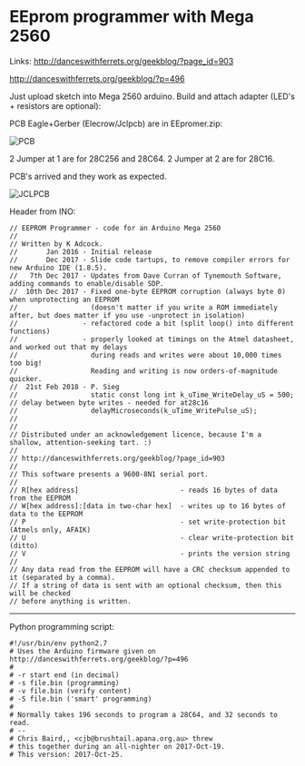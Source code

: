 # EEprom programmer with Mega 2560

Links:
http://danceswithferrets.org/geekblog/?page_id=903

http://danceswithferrets.org/geekblog/?p=496

Just upload sketch into Mega 2560 arduino.
Build and attach adapter (LED's + resistors are optional):

PCB Eagle+Gerber (Elecrow/Jclpcb) are in EEpromer.zip:

![PCB](https://github.com/petersieg/eeprom/blob/master/EEpromer.png)

2 Jumper at 1 are for 28C256 and 28C64.
2 Jumper at 2 are for 28C16.

PCB's arrived and they work as expected.

![JCLPCB](https://github.com/petersieg/eeprom/blob/master/EEprommer%20Adapter.jpeg)

Header from INO:

```code
// EEPROM Programmer - code for an Arduino Mega 2560
//
// Written by K Adcock.
//       Jan 2016 - Initial release
//       Dec 2017 - Slide code tartups, to remove compiler errors for new Arduino IDE (1.8.5).
//   7th Dec 2017 - Updates from Dave Curran of Tynemouth Software, adding commands to enable/disable SDP.
//  10th Dec 2017 - Fixed one-byte EEPROM corruption (always byte 0) when unprotecting an EEPROM
//                  (doesn't matter if you write a ROM immediately after, but does matter if you use -unprotect in isolation)
//                - refactored code a bit (split loop() into different functions)
//                - properly looked at timings on the Atmel datasheet, and worked out that my delays
//                  during reads and writes were about 10,000 times too big!
//                  Reading and writing is now orders-of-magnitude quicker.
//  21st Feb 2018 - P. Sieg
//                  static const long int k_uTime_WriteDelay_uS = 500; // delay between byte writes - needed for at28c16
//                  delayMicroseconds(k_uTime_WritePulse_uS);
//
//
// Distributed under an acknowledgement licence, because I'm a shallow, attention-seeking tart. :)
//
// http://danceswithferrets.org/geekblog/?page_id=903
//
// This software presents a 9600-8N1 serial port.
//
// R[hex address]                         - reads 16 bytes of data from the EEPROM
// W[hex address]:[data in two-char hex]  - writes up to 16 bytes of data to the EEPROM
// P                                      - set write-protection bit (Atmels only, AFAIK)
// U                                      - clear write-protection bit (ditto)
// V                                      - prints the version string
//
// Any data read from the EEPROM will have a CRC checksum appended to it (separated by a comma).
// If a string of data is sent with an optional checksum, then this will be checked
// before anything is written.
```
---

Python programming script:
```code
#!/usr/bin/env python2.7
# Uses the Arduino firmware given on http://danceswithferrets.org/geekblog/?p=496
#
# -r start end (in decimal)
# -s file.bin (programming)
# -v file.bin (verify content)
# -S file.bin ('smart' programming)
#
# Normally takes 196 seconds to program a 28C64, and 32 seconds to read.
# --
# Chris Baird,, <cjb@brushtail.apana.org.au> threw
# this together during an all-nighter on 2017-Oct-19.
# This version: 2017-Oct-25.
```
